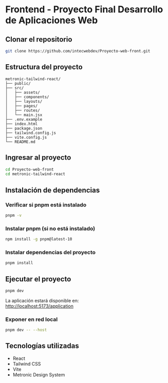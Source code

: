 # Frontend - Proyecto Final Desarrollo de Aplicaciones Web

## Clonar el repositorio

```bash
git clone https://github.com/intecwebdev/Proyecto-web-front.git
```

## Estructura del proyecto

```
metronic-tailwind-react/
├── public/
├── src/
│   ├── assets/
│   ├── components/
│   ├── layouts/
│   ├── pages/
│   ├── routes/
│   └── main.jsx
├── .env.example
├── index.html
├── package.json
├── tailwind.config.js
├── vite.config.js
└── README.md
```

## Ingresar al proyecto

```bash
cd Proyecto-web-front
cd metronic-tailwind-react
```

## Instalación de dependencias

### Verificar si pnpm está instalado

```bash
pnpm -v
```

### Instalar pnpm (si no está instalado)

```bash
npm install -g pnpm@latest-10
```

### Instalar dependencias del proyecto

```bash
pnpm install
```

## Ejecutar el proyecto

```bash
pnpm dev
```

La aplicación estará disponible en:  
[http://localhost:5173/application](http://localhost:5173/application)

### Exponer en red local

```bash
pnpm dev -- --host
```

## Tecnologías utilizadas

- React
- Tailwind CSS
- Vite
- Metronic Design System
